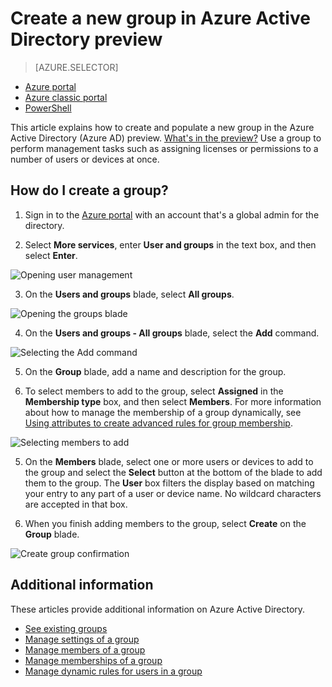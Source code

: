 <properties
	pageTitle="Create a new group in Azure Active Directory preview | Microsoft Azure"
	description="How to create a group in Azure Active Directory and add users (members) to the group"
	services="active-directory"
	documentationCenter=""
	authors="curtand"
	manager="femila"
	editor=""/>

<tags
	ms.service="active-directory"
	ms.workload="identity"
	ms.tgt_pltfrm="na"
	ms.devlang="na"
	ms.topic="article"
	ms.date="09/29/2016"
	ms.author="curtand"/>


# Create a new group in Azure Active Directory preview

> [AZURE.SELECTOR]
- [Azure portal](active-directory-groups-create-azure-portal.md)
- [Azure classic portal](active-directory-accessmanagement-manage-groups.md)
- [PowerShell](active-directory-accessmanagement-groups-v2-cmdlets.md)

This article explains how to create and populate a new group in the Azure Active Directory (Azure AD) preview. [What's in the preview?](active-directory-preview-explainer.md) Use a group to perform management tasks such as assigning licenses or permissions to a number of users or devices at once.

## How do I create a group?

1. Sign in to the [Azure portal](https://portal.azure.com) with an account that's a global admin for the directory.

2. Select **More services**, enter **User and groups** in the text box, and then select **Enter**.

  ![Opening user management](./media/active-directory-groups-create-azure-portal/search-user-management.png)

3. On the **Users and groups** blade, select **All groups**.

  ![Opening the groups blade](./media/active-directory-groups-create-azure-portal/view-groups-blade.png)

4. On the **Users and groups - All groups** blade, select the **Add** command.

  ![Selecting the Add command](./media/active-directory-groups-create-azure-portal/add-group-command.png)

5. On the **Group** blade, add a name and description for the group.

6. To select members to add to the group, select **Assigned** in the **Membership type** box, and then select **Members**. For more information about how to manage the membership of a group dynamically, see [Using attributes to create advanced rules for group membership](active-directory-groups-dynamic-membership-azure-portal.md).

  ![Selecting members to add](./media/active-directory-groups-create-azure-portal/select-members.png)

5. On the **Members** blade, select one or more users or devices to add to the group and select the **Select** button at the bottom of the blade to add them to the group. The **User** box filters the display based on matching your entry to any part of a user or device name. No wildcard characters are accepted in that box.

6. When you finish adding members to the group, select **Create** on the **Group** blade.    

  ![Create group confirmation](./media/active-directory-groups-create-azure-portal/create-group-confirmation.png)




## Additional information

These articles provide additional information on Azure Active Directory.

* [See existing groups](active-directory-groups-view-azure-portal.md)
* [Manage settings of a group](active-directory-groups-settings-azure-portal.md)
* [Manage members of a group](active-directory-groups-members-azure-portal.md)
* [Manage memberships of a group](active-directory-groups-membership-azure-portal.md)
* [Manage dynamic rules for users in a group](active-directory-groups-dynamic-membership-azure-portal.md)
